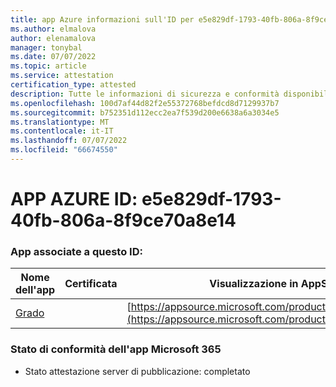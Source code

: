```yaml
---
title: app Azure informazioni sull'ID per e5e829df-1793-40fb-806a-8f9ce70a8e14
ms.author: elmalova
author: elenamalova
manager: tonybal
ms.date: 07/07/2022
ms.topic: article
ms.service: attestation
certification_type: attested
description: Tutte le informazioni di sicurezza e conformità disponibili per e5e829df-1793-40fb-806a-8f9ce70a8e14.
ms.openlocfilehash: 100d7af44d82f2e55372768befdcd8d7129937b7
ms.sourcegitcommit: b752351d112ecc2ea7f539d200e6638a6a3034e5
ms.translationtype: MT
ms.contentlocale: it-IT
ms.lasthandoff: 07/07/2022
ms.locfileid: "66674550"
---
```

# <a name="azure-app-id-e5e829df-1793-40fb-806a-8f9ce70a8e14"></a>APP AZURE ID: e5e829df-1793-40fb-806a-8f9ce70a8e14


### <a name="apps-associated-with-this-id"></a>App associate a questo ID:
| **Nome dell'app** | **Certificata** | **Visualizzazione in AppSource** |
|--------------|---------------|-----------------------|
| [Grado](../forward/WA200003252.md) |  | [https://appsource.microsoft.com/product/office/WA200003252](https://appsource.microsoft.com/product/office/WA200003252) |

### <a name="microsoft-365-app-compliance-status"></a>Stato di conformità dell'app Microsoft 365
- Stato attestazione server di pubblicazione: completato
